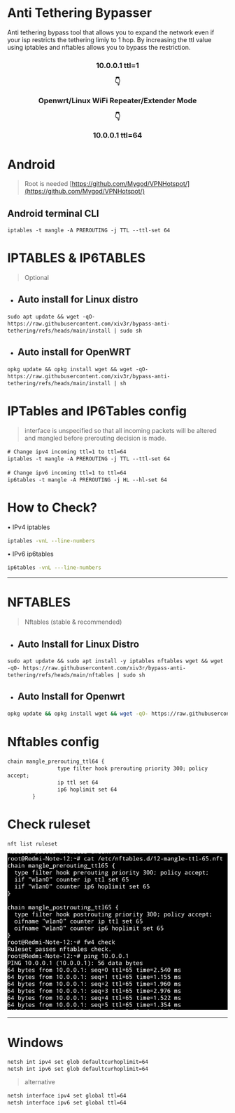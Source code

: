 # Anti Tethering Bypasser
Anti tethering bypass tool that allows you to expand the network even if your isp restricts the tethering limiy to 1 hop. By increasing the ttl value using iptables and nftables allows you to bypass the restriction.

<h3 align="center">
10.0.0.1 ttl=1

👇

Openwrt/Linux WiFi Repeater/Extender Mode

👇

10.0.0.1 ttl=64
 </h1>

 
# Android
> Root is needed 
[https://github.com/Mygod/VPNHotspot/](https://github.com/Mygod/VPNHotspot/)
## Android terminal CLI
```
iptables -t mangle -A PREROUTING -j TTL --ttl-set 64
```

# IPTABLES & IP6TABLES 
> Optional

- ## Auto install for Linux distro
```
sudo apt update && wget -qO- https://raw.githubusercontent.com/xiv3r/bypass-anti-tethering/refs/heads/main/install | sudo sh
```
- ## Auto install for OpenWRT
```
opkg update && opkg install wget && wget -qO- https://raw.githubusercontent.com/xiv3r/bypass-anti-tethering/refs/heads/main/install | sh
```

# IPTables and IP6Tables config
> interface is unspecified so that all incoming packets will be altered and mangled before prerouting decision is made.
```
# Change ipv4 incoming ttl=1 to ttl=64
iptables -t mangle -A PREROUTING -j TTL --ttl-set 64

# Change ipv6 incoming ttl=1 to ttl=64
ip6tables -t mangle -A PREROUTING -j HL --hl-set 64
```

# How to Check?
• IPv4 iptables
```sh
iptables -vnL --line-numbers
```
• IPv6 ip6tables
```sh
ip6tables -vnL ---line-numbers
```

-----------------

# NFTABLES
> Nftables (stable & recommended)
   
- ## Auto Install for Linux Distro 
```
sudo apt update && sudo apt install -y iptables nftables wget && wget -qO- https://raw.githubusercontent.com/xiv3r/bypass-anti-tethering/refs/heads/main/nftables | sudo sh
```
- ## Auto Install for Openwrt
```sh
opkg update && opkg install wget && wget -qO- https://raw.githubusercontent.com/xiv3r/bypass-anti-tethering/refs/heads/main/nftables | sh
```
# Nftables config
```
chain mangle_prerouting_ttl64 {
                type filter hook prerouting priority 300; policy accept;
                ip ttl set 64
                ip6 hoplimit set 64
        }
```

# Check ruleset
```
nft list ruleset
```

<img src="https://github.com/xiv3r/anti-tethering-bypasser/blob/main/Nftables.nft.png">

------------

# Windows
```
netsh int ipv4 set glob defaultcurhoplimit=64
netsh int ipv6 set glob defaultcurhoplimit=64
```
> alternative
```
netsh interface ipv4 set global ttl=64
netsh interface ipv6 set global ttl=64
```
